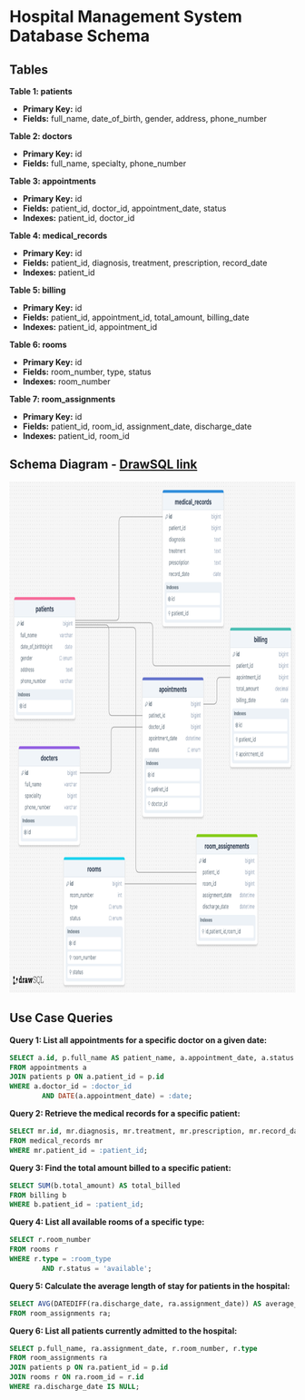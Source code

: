 # Hospital Management System Database Schema

## Tables

**Table 1: patients**

- **Primary Key:** id
- **Fields:** full_name, date_of_birth, gender, address, phone_number

**Table 2: doctors**

- **Primary Key:** id
- **Fields:** full_name, specialty, phone_number

**Table 3: appointments**

- **Primary Key:** id
- **Fields:** patient_id, doctor_id, appointment_date, status
- **Indexes:** patient_id, doctor_id

**Table 4: medical_records**

- **Primary Key:** id
- **Fields:** patient_id, diagnosis, treatment, prescription, record_date
- **Indexes:** patient_id

**Table 5: billing**

- **Primary Key:** id
- **Fields:** patient_id, appointment_id, total_amount, billing_date
- **Indexes:** patient_id, appointment_id

**Table 6: rooms**

- **Primary Key:** id
- **Fields:** room_number, type, status
- **Indexes:** room_number

**Table 7: room_assignments**

- **Primary Key:** id
- **Fields:** patient_id, room_id, assignment_date, discharge_date
- **Indexes:** patient_id, room_id

## Schema Diagram - [DrawSQL link](https://drawsql.app/teams/krupakar-reddy/diagrams/hospital-management-system)

<p align="center">
  <img src="schema.png" alt="Hospital Management System Database Schema" height="900px">
</p>


## Use Case Queries

**Query 1: List all appointments for a specific doctor on a given date:**

```sql
SELECT a.id, p.full_name AS patient_name, a.appointment_date, a.status
FROM appointments a
JOIN patients p ON a.patient_id = p.id
WHERE a.doctor_id = :doctor_id
        AND DATE(a.appointment_date) = :date;
```

**Query 2: Retrieve the medical records for a specific patient:**

```sql
SELECT mr.id, mr.diagnosis, mr.treatment, mr.prescription, mr.record_date
FROM medical_records mr
WHERE mr.patient_id = :patient_id;
```

**Query 3: Find the total amount billed to a specific patient:**

```sql
SELECT SUM(b.total_amount) AS total_billed
FROM billing b
WHERE b.patient_id = :patient_id;
```

**Query 4: List all available rooms of a specific type:**

```sql
SELECT r.room_number
FROM rooms r
WHERE r.type = :room_type
        AND r.status = 'available';
```

**Query 5: Calculate the average length of stay for patients in the hospital:**

```sql
SELECT AVG(DATEDIFF(ra.discharge_date, ra.assignment_date)) AS average_length_of_stay
FROM room_assignments ra;
```

**Query 6: List all patients currently admitted to the hospital:**

```sql
SELECT p.full_name, ra.assignment_date, r.room_number, r.type
FROM room_assignments ra
JOIN patients p ON ra.patient_id = p.id
JOIN rooms r ON ra.room_id = r.id
WHERE ra.discharge_date IS NULL;
```
